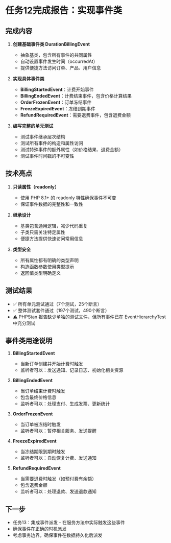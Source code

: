 # 任务12完成报告：实现事件类

## 完成内容

1. **创建基础事件类 DurationBillingEvent**
   - 抽象基类，包含所有事件的共同属性
   - 自动设置事件发生时间（occurredAt）
   - 提供便捷方法访问订单、产品、用户信息

2. **实现具体事件类**
   - **BillingStartedEvent**：计费开始事件
   - **BillingEndedEvent**：计费结束事件，包含价格计算结果
   - **OrderFrozenEvent**：订单冻结事件
   - **FreezeExpiredEvent**：冻结到期事件
   - **RefundRequiredEvent**：需要退费事件，包含退费金额

3. **编写完整的单元测试**
   - 测试事件继承层次结构
   - 测试所有事件的构造和属性访问
   - 测试特殊事件的额外属性（如价格结果、退费金额）
   - 测试事件时间戳的不可变性

## 技术亮点

1. **只读属性（readonly）**
   - 使用 PHP 8.1+ 的 readonly 特性确保事件不可变
   - 保证事件数据的完整性和一致性

2. **继承设计**
   - 基类包含通用逻辑，减少代码重复
   - 子类只需关注特定属性
   - 便捷方法提供快速访问常用信息

3. **类型安全**
   - 所有属性都有明确的类型声明
   - 构造函数参数使用类型提示
   - 返回值类型明确定义

## 测试结果

- ✅ 所有单元测试通过（7个测试，25个断言）
- ✅ 整体测试套件通过（197个测试，490个断言）
- ⚠️ PHPStan 报告缺少单独的测试文件，但所有事件已在 EventHierarchyTest 中充分测试

## 事件类用途说明

1. **BillingStartedEvent**
   - 当新订单创建并开始计费时触发
   - 监听者可以：发送通知、记录日志、初始化相关资源

2. **BillingEndedEvent**
   - 当订单结束计费时触发
   - 包含最终价格信息
   - 监听者可以：处理支付、生成发票、更新统计

3. **OrderFrozenEvent**
   - 当订单被冻结时触发
   - 监听者可以：暂停相关服务、发送提醒

4. **FreezeExpiredEvent**
   - 当冻结期限到期时触发
   - 监听者可以：自动恢复计费、发送通知

5. **RefundRequiredEvent**
   - 当需要退费时触发（如预付费有余额）
   - 包含退费金额
   - 监听者可以：处理退款、发送退款通知

## 下一步

- 任务13：集成事件派发 - 在服务方法中实际触发这些事件
- 确保事件在正确的时机派发
- 考虑事务边界，确保事件在数据持久化后派发